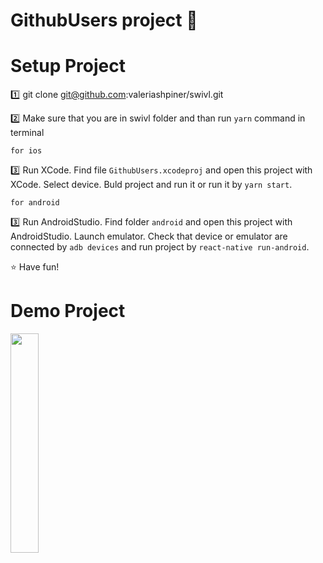 # GithubUsers project :yellow_heart:

# Setup Project

:one: git clone git@github.com:valeriashpiner/swivl.git

:two: Make sure that you are in swivl folder and than run `yarn` command in terminal

`for ios`

:three: Run XCode. Find file `GithubUsers.xcodeproj` and open this project with XCode. Select device. Buld project and run it or run it by `yarn start`.

`for android`

:three: Run AndroidStudio. Find folder `android` and open this project with AndroidStudio. Launch emulator.
Check that device or emulator are connected by `adb devices` and run project by `react-native run-android`.

:star: Have fun!

# Demo Project

<a href="https://cl.ly/1Z0o2k3T2Q3o" target="_blank"><img src="https://dzwonsemrish7.cloudfront.net/items/092S3s3d20311C2V1D09/Screen%20Recording%202018-05-01%20at%2017.39.gif" style="display: block;height: auto;width: 30%;"/></a>


